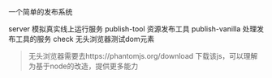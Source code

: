 一个简单的发布系统

server 模拟真实线上运行服务
publish-tool 资源发布工具
publish-vanilla 处理发布工具的服务
check 无头浏览器测试dom元素

> 无头浏览器需要去https://phantomjs.org/download 下载该js，可以理解为基于node的改造，提供更多能力